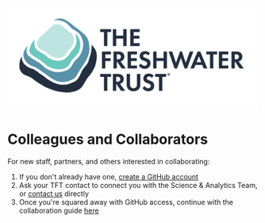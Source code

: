 ![The Freshwater Trust](https://github.com/thefreshwatertrust/.github/blob/main/images/tft-logo-stacked.png) 

# Colleagues and Collaborators

For new staff, partners, and others interested in collaborating:

1. If you don't already have one, [create a GitHub account](https://github.com/signup)
2. Ask your TFT contact to connect you with the Science & Analytics Team, or [contact us](https://www.thefreshwatertrust.org/contact/) directly
3. Once you're squared away with GitHub access, continue with the collaboration guide [here](https://github.com/thefreshwatertrust/SB-BasinScout_OO#readme)

